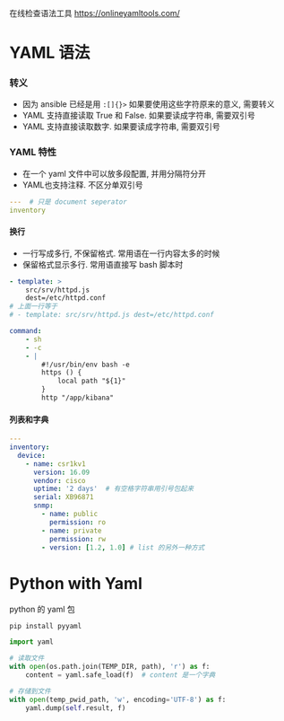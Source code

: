 在线检查语法工具
https://onlineyamltools.com/

# YAML 语法

### 转义
- 因为 ansible 已经是用 `:[]{}>` 如果要使用这些字符原来的意义, 需要转义
- YAML 支持直接读取 True 和 False. 如果要读成字符串, 需要双引号
- YAML 支持直接读取数字. 如果要读成字符串, 需要双引号


### YAML 特性
* 在一个 yaml 文件中可以放多段配置, 并用分隔符分开
* YAML也支持注释. 不区分单双引号
```yaml
---  # 只是 document seperator
inventory 
```
#### 换行

- 一行写成多行, 不保留格式. 常用语在一行内容太多的时候
- 保留格式显示多行. 常用语直接写 bash 脚本时
```yaml 
- template: >
	src/srv/httpd.js
	dest=/etc/httpd.conf
# 上面一行等于 
# - template: src/srv/httpd.js dest=/etc/httpd.conf

command:
	- sh
	- -c
	- |
		#!/usr/bin/env bash -e 
		https () {
			local path "${1}"
		}
		http "/app/kibana"
```
#### 列表和字典
```yaml
---
inventory:
  device:
    - name: csr1kv1
      version: 16.09
      vendor: cisco
      uptime: '2 days'  # 有空格字符串用引号包起来
      serial: XB96871
      snmp:
        - name: public
          permission: ro
        - name: private
          permission: rw
        - version: [1.2, 1.0] # list 的另外一种方式

```

# Python with Yaml
python 的 yaml 包
```
pip install pyyaml
```

```python
import yaml

# 读取文件
with open(os.path.join(TEMP_DIR, path), 'r') as f:
	content = yaml.safe_load(f)  # content 是一个字典

# 存储到文件
with open(temp_pwid_path, 'w', encoding='UTF-8') as f:  
	yaml.dump(self.result, f)
```